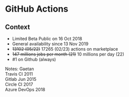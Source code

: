 <!-- .slide: -->

# GitHub Actions
## Context

* Limited Beta Public on 16 Oct 2018
* General availability since 13 Nov 2019
* ~~13102 (05/22)~~  17265 (02/23) actions on marketplace
* ~~147 millions jobs per month (21)~~ 10 millions per day (22)
* #1 on Github (always)

Notes:
Gaetan <br/>
Travis CI 2011 <br/>
Gitlab Jun 2015 <br/>
Circle CI 2017 <br/>
Azure DevOps 2018 <br/>


